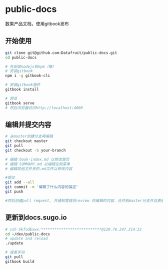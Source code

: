 # public-docs
数果产品文档，使用gitbook发布

## 开始使用

```bash
git clone git@github.com:Datafruit/public-docs.git
cd public-docs

# 先安装nodejs和npm（略）
# 安装gitbook
npm i -g gitbook-cli

# 安装gitbook插件
gitbook install

# 预览
gitbook serve
# 然后浏览器访问http://localhost:4000
```

## 编辑并提交内容
```bash
# 从master创建分支再编辑
git checkout master
git pull
git checkout -b your-branch

# 编辑 book-index.md 以修改首页
# 编辑 SUMMARY.md 以编辑左侧菜单
# 编辑其他文件夹的.md文件以修改内容

#提交
git add --all
git commit -m '编辑了什么内容的描述'
git push

#然后创建pull request, 并通知管理员review 你编辑的内容，合并到master分支并且更新到服务器

```

## 更新到docs.sugo.io
```bash
# ssh SkfodExwx:***************************@120.76.247.214:22 
cd ~/dev/public-docs
# update and reload
./update

# 或者手动
git pull
gitbook build
```
